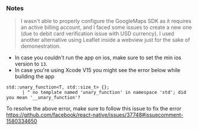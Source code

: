 ### Notes

> I wasn't able to properly configure the GoogleMaps SDK as it requires an active billing account, and I faced some issues to create a new one (due to debit card verification issue with USD currency). I used another alternative using Leaflet inside a webview just for the sake of demonestration.

- In case you couldn't run the app on ios, make sure to set the min ios version to `13`.
- In case you're using Xcode V15 you might see the error below while building the app

```
std::unary_function<T, std::size_t> {};
      | ^ no template named 'unary_function' in namespace 'std'; did you mean '__unary_function'?
```

To resolve the above error, make sure to follow this issue to fix the error https://github.com/facebook/react-native/issues/37748#issuecomment-1580334650

